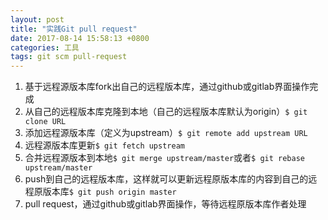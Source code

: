 ```yaml
---
layout: post
title: "实践Git pull request"
date: 2017-08-14 15:58:13 +0800
categories: 工具
tags: git scm pull-request
---
```


1. 基于远程源版本库fork出自己的远程版本库，通过github或gitlab界面操作完成
2. 从自己的远程版本库克隆到本地（自己的远程版本库默认为origin）`$ git clone URL`
3. 添加远程源版本库（定义为upstream）`$ git remote add upstream URL`
4. 远程源版本库更新`$ git fetch upstream`
5. 合并远程源版本到本地`$ git merge upstream/master`或者`$ git rebase upstream/master`
6. push到自己的远程版本库，这样就可以更新远程原版本库的内容到自己的远程原版本库`$ git push origin master`
7. pull request，通过github或gitlab界面操作，等待远程原版本库作者处理